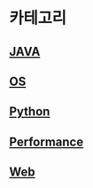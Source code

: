 # 카테고리

## [JAVA](./JAVA)
## [OS](./OS)
## [Python](./Python)
## [Performance](./performance)
## [Web](./web)
